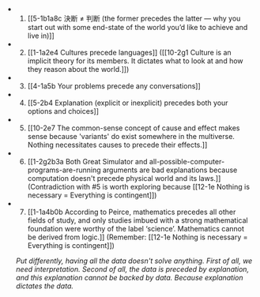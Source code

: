 
- 1. [[5-1b1a8c 決断 ≠ 判断 (the former precedes the latter — why you start out with some end-state of the world you’d like to achieve and live in)]]
- 2. [[1-1a2e4 Cultures precede languages]] ([[10-2g1 Culture is an implicit theory for its members. It dictates what to look at and how they reason about the world.]])
- 3. [[4-1a5b Your problems precede any conversations]]
- 4. [[5-2b4 Explanation (explicit or inexplicit) precedes both your options and choices]]
- 5. [[10-2e7 The common-sense concept of cause and effect makes sense because 'variants' do exist somewhere in the multiverse. Nothing necessitates causes to precede their effects.]]
- 6. [[1-2g2b3a Both Great Simulator and all-possible-computer-programs-are-running arguments are bad explanations because computation doesn't precede physical world and its laws.]] (Contradiction with #5 is worth exploring because [[12-1e Nothing is necessary = Everything is contingent]])
- 7. [[1-1a4b0b According to Peirce, mathematics precedes all other fields of study, and only studies imbued with a strong mathematical foundation were worthy of the label ‘science’. Mathematics cannot be derived from logic.]] (Remember: [[12-1e Nothing is necessary = Everything is contingent]])

	*Put differently, having all the data doesn't solve anything. First of all, we need interpretation. Second of all, the data is preceded by explanation, and this explanation cannot be backed by data. Because explanation dictates the data.*
